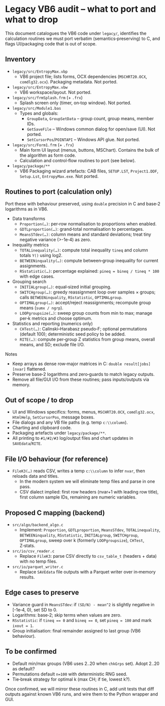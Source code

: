 # Legacy VB6 audit – what to port and what to drop

This document catalogues the VB6 code under `legacy/`, identifies the calculation routines we must port verbatim (semantics‑preserving) to C, and flags UI/packaging code that is out of scope.

## Inventory

- `legacy/src/EntropyMax.vbp`
  - VB6 project file; lists forms, OCX dependencies (`MSCHRT20.OCX`, `comdlg32.ocx`). Packaging metadata. Not ported.
- `legacy/src/EntropyMax.vbw`
  - VB6 workspace/layout. Not ported.
- `legacy/src/frmSplash.frm` (+ `.frx`)
  - Splash screen only (timer, on‑top window). Not ported.
- `legacy/src/Module1.bas`
  - Types and globals:
    - `GroupData`, `GroupSetData` – group count, group means, member IDs.
    - `GetSaveFile` – Windows common dialog for open/save (UI). Not ported.
    - `SetCursorPos`/`POINTAPI` – Windows API glue. Not ported.
- `legacy/src/Form1.frm` (+ `.frx`)
  - Main form UI layout (menus, buttons, MSChart). Contains the bulk of the algorithm as form code.
  - Calculation and control‑flow routines to port (see below).
- `legacy/package/**`
  - VB6 Packaging wizard artefacts: CAB files, `SETUP.LST`, `Project1.DDF`, `Setup.Lst`, `EntropyMax.exe`. Not ported.

## Routines to port (calculation only)

Port these with behaviour preserved, using `double` precision in C and base‑2 logarithms as in VB6.

- Data transforms
  - `Proportion(…)`: per‑row normalisation to proportions when enabled.
  - `GDTLproportion(…)`: grand‑total normalisation to percentages.
  - `MeansSTdev(…)`: column means and standard deviations; treat tiny negative variance (>-1e‑4) as zero.
- Inequality metrics
  - `TOTALinequality(…)`: compute total inequality `tineq` and column totals `Y()` using log2.
  - `BETWEENinquality(…)`: compute between‑group inequality for current assignments.
  - `RSstatistic(…)`: percentage explained: `pineq = bineq / tineq * 100` with edge cases.
- Grouping search
  - `INITIALgroup(…)`: equal‑sized initial grouping.
  - `SWITCHgroup(…)`: greedy reassignment loop over samples × groups; calls `BETWEENinquality`, `RSstatistic`, `OPTIMALgroup`.
  - `OPTIMALgroup(…)`: accept/reject reassignments; recompute group means (`sumx / ngrp`).
  - `LOOPgroupsize(…)`: sweep group counts from min to max; manage per‑k metrics and choose optimum.
- Statistics and reporting (numerics only)
  - `CHTest(…)`: Calinski–Harabasz pseudo‑F; optional permutations (default 100); deterministic seed policy to be added.
  - `RITE(…)`: compute per‑group Z statistics from group means, overall means, and SD; exclude file I/O.

Notes
- Keep arrays as dense row‑major matrices in C: `double result[jobs][nvar]` flattened.
- Preserve base‑2 logarithms and zero‑guards to match legacy outputs.
- Remove all file/GUI I/O from these routines; pass inputs/outputs via memory.

## Out of scope / to drop

- UI and Windows specifics: forms, menus, `MSCHRT20.OCX`, `comdlg32.ocx`, `HtmlHelp`, `SetCursorPos`, message boxes.
- File dialogs and any VB file paths (e.g. temp `c:\\column`).
- Charting and clipboard code.
- Packaging artefacts under `legacy/package/**`.
- All printing to `#1/#2/#3` log/output files and chart updates in `SAVEdata`/`RITE`.

## File I/O behaviour (for reference)

- `FileK3(…)` reads CSV, writes a temp `c:\\column` to infer `nvar`, then reloads data and titles.
  - In the modern system we will eliminate temp files and parse in one pass.
  - CSV dialect implied: first row headers (nvar+1 with leading row title), first column sample IDs, remaining are numeric variables.

## Proposed C mapping (backend)

- `src/algo/backend_algo.c`
  - Implement: `Proportion`, `GDTLproportion`, `MeansSTdev`, `TOTALinequality`, `BETWEENinquality`, `RSstatistic`, `INITIALgroup`, `SWITCHgroup`, `OPTIMALgroup`, sweep over k (formerly `LOOPgroupsize`), `CHTest`, Z‑stats.
- `src/io/csv_reader.c`
  - Replace `FileK3`: parse CSV directly to `csv_table_t` (headers + data) with no temp files.
- `src/io/parquet_writer.c`
  - Replace `SAVEdata` file outputs with a Parquet writer over in‑memory results.

## Edge cases to preserve

- Variance guard in `MeansSTdev`: if `(SD/N) - mean^2` is slightly negative in [-1e‑4, 0), set SD to 0.
- Logarithms: base‑2; skip terms when values are zero.
- `RSstatistic`: if `tineq == 0` and `bineq == 0`, set `pineq = 100` and mark `ixout = 1`.
- Group initialisation: final remainder assigned to last group (VB6 behaviour).

## To be confirmed

- Default min/max groups (VB6 uses 2..20 when `chkGrps` set). Adopt 2..20 as default?
- Permutations default `n=100` with deterministic RNG seed.
- Tie‑break strategy for optimal k (max CH; if tie, lowest k?).

Once confirmed, we will mirror these routines in C, add unit tests that diff outputs against known VB6 runs, and wire them to the Python wrapper and GUI.


